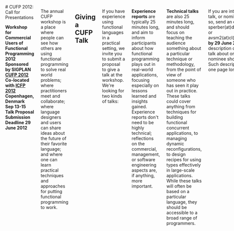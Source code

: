 <div class="row" media:type="text/omd">
<div class="small-12 columns" media:type="text/omd">

<div class="text-center" media:type="text/omd">
# CUFP 2012: Call for Presentations

**Workshop for<br />
Commercial Users of Functional Programming 2012<br />
Sponsored by SIGPLAN<br />
[CUFP 2012](http://cufp.org/conference.html)<br />
Co-located with [ICFP 2012](http://icfpconference.org/icfp2012/)<br />
Copenhagen, Denmark<br />
Sep 13-15<br />
Talk Proposal Submission Deadline 29 June 2012**
</div>

The annual CUFP workshop is a place where people can see how others
are using functional programming to solve real world problems; where
practitioners meet and collaborate; where language designers and users
can share ideas about the future of their favorite language; and where
one can learn practical techniques and approaches for putting
functional programming to work.

## Giving a CUFP Talk
If you have experience using functional languages in a practical
setting, we invite you to submit a proposal to give a talk at the
workshop.  We're looking for two kinds of talks:

**Experience reports** are typically 25 minutes long, and aim to
inform participants about how functional programming plays out in
real-world applications, focusing especially on lessons learned and
insights gained. Experience reports don't need to be highly technical;
reflections on the commercial, management, or software engineering
aspects are, if anything, more important.

**Technical talks** are also 25 minutes long, and should focus on
teaching the audience something about a particular technique or
methodology, from the point of view of someone who has seen it play
out in practice.  These talks could cover anything from techniques for
building functional concurrent applications, to managing dynamic
reconfigurations, to design recipes for using types effectively in
large-scale applications.  While these talks will often be based on a
particular language, they should be accessible to a broad range of
programmers.

If you are interested in offering a talk, or nominating someone to do
so, send an e-mail to sperber\(at\)deinprogramm\(dot\)de or
avsm2\(at\)cl\(dot\)cam\(dot\)ac\(dot\)uk **by 29 June 2012** with a
short description of what you'd like to talk about or what you think
your nominee should give a talk about. Such descriptions should be
about one page long.

There will be a short scribes report of the presentations and
discussions but not of the details of individual talks, as the meeting
is intended to be more a discussion forum than a technical
interchange.  *You do not need to submit a paper*, just a proposal for
your talk! Note that we will need all presenters to register for the
CUFP workshop and travel to Copenhagen at their own expense.

## Program Committee

- [Mike Sperber](http://www.deinprogramm.de/sperber/) \(Active Group\), co-chair
- [Anil Madhavapeddy](http://anil.recoil.org/) \(University of Cambridge\), co-chair
- [Ashish Agarwal](http://ashishagarwal.org/) \(New York University\)
- [Thomas Arts](http://www.quviq.com/) \(QuviQ AB\)
- [Chris Houser](http://n01se.net/chouser/) \(LonoCloud\)
- [Tomas Petricek](http://tomasp.net/) \(University of Cambridge\)
- [Heiko Seeberger](http://www.heikoseeberger.name/)  \(Typesafe\)
- [Stefan Wehr](http://www.stefanwehr.de/) \(factis research\)
- [Noel Welsh](http://noelwelsh.com/) \(untyped\)

## More information
For more information on CUFP, including videos of presentations from
previous years, take a look at the CUFP website at
[http://cufp.org](http://cufp.org).  Note that presenters, like other
attendees, will need to register for the event.  Presentations will be
video taped and presenters will be expected to sign an ACM copyright
release form.  Acceptance and rejection letters will be sent out by
July 16th.

## <a name="guidance"></a>Guidance on giving a great CUFP talk
**Focus on the interesting bits**: Think about what will distinguish
your talk, and what will engage the audience, and focus there.  There
are a number of places to look for those interesting bits.

+ **Setting**: FP is pretty well established in some areas, including
  formal verification, financial processing and server-side
  web-services.  An unusual setting can be a source of interest.  If
  you're deploying FP-based mobile UIs or building servers on oil
  rigs, then the challenges of that scenario are worth focusing on.
  Did FP help or hinder in adapting to the setting?

+ **Technology**: The CUFP audience is hungry to learn about how FP
   techniques work in practice.  What design patterns have you
   applied, and to what areas? Did you use functional reactive
   programming for user interfaces, or DSLs for playing chess, or
   fault-tolerant actors for large scale geological data processing?
   Teach us something about the techniques you used, and why we should
   consider using them ourselves.

+ **Getting things done**: How did you deal with large software
  development in the absence of a myriad of pre-existing support that
  are often expected in larger commercial environments \(IDEs,
  coverage tools, debuggers, profilers\) and without larger, proven
  bodies of libraries? Did you hit any brick walls that required
  support from the community?

+ **Don't just be a cheerleader**: It's easy to write a rah-rah talk
  about how well FP worked for you, but CUFP is more interesting when
  the talks also spend time on what *doesn't* work.  Even when the
  results were all great, you should spend more time on the challenges
  along the way than on the parts that went smoothly.

</div>
</div>
